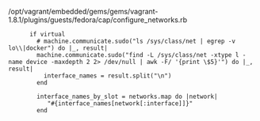 /opt/vagrant/embedded/gems/gems/vagrant-1.8.1/plugins/guests/fedora/cap/configure_networks.rb

          if virtual
            # machine.communicate.sudo("ls /sys/class/net | egrep -v lo\\|docker") do |_, result|
            machine.communicate.sudo("find -L /sys/class/net -xtype l -name device -maxdepth 2 2> /dev/null | awk -F/ '{print \$5}'") do |_, result|
              interface_names = result.split("\n")
            end

            interface_names_by_slot = networks.map do |network|
               "#{interface_names[network[:interface]]}"
            end

